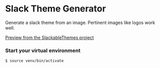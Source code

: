 # Slack Theme Generator
Generate a slack theme from an image.
Pertinent images like logos work well.

[Preview from the SlackableThemes project](https://github.com/yisselda/SlackableThemes)

### Start your virtual environment
```
$ source venv/bin/activate
```